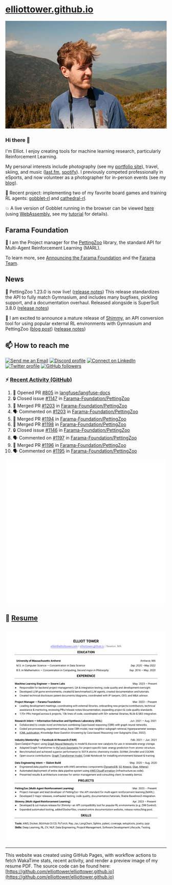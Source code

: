 # [elliottower.github.io](https://github.com/elliottower/elliottower.github.io)

[![A wild Elliot on Mt Washington](https://raw.githubusercontent.com/elliottower/elliottower.github.io/main/src/jpg/DSCF7539-600px.jpg?raw=true)](https://raw.githubusercontent.com/elliottower/elliottower.github.io/main/src/jpg/DSCF7539.jpg?raw=true)

### Hi there 👋

I'm Elliot. I enjoy creating tools for machine learning research, particularly Reinforcement Learning.

My personal interests include photography (see my [portfolio site](https://www.elliottower.com/)), travel, skiing, and music ([last.fm](https://www.last.fm/user/ajsdlfkwer), [spotify](https://open.spotify.com/user/12132818380)). I previously competed professionally in eSports, and now volunteer as a photographer for in-person events (see my [blog](https://www.elliottower.com/stories/?category=events)).

🤖 Recent project: implementing two of my favorite board games and training RL agents: [gobblet-rl](https://github.com/elliottower/gobblet-rl) and [cathedral-rl](https://github.com/elliottower/cathedral-rl). 

💥 A live version of Gobblet running in the browser can be viewed [here](https://elliottower.github.io/gobblet-rl/) (using [WebAssembly](https://webassembly.org/), see my [tutorial](https://github.com/elliottower/gobblet-rl/blob/main/tutorials/WebAssembly/web_assembly.md) for details).

## Farama Foundation

🚀 I am the Project manager for the [PettingZoo](https://github.com/Farama-Foundation/PettingZoo) library, the standard API for Multi-Agent Reinforcement Learning (MARL). 

To learn more, see [Announcing the Farama Foundation](https://farama.org/Announcing-The-Farama-Foundation) and the [Farama Team](https://farama.org/team).

## News

🎉 PettingZoo 1.23.0 is now live! ([release notes](https://github.com/Farama-Foundation/PettingZoo/releases/tag/1.23.0)) This release standardizes the API to fully match Gymnasium, and includes many bugfixes, pickling support, and a documentation overhaul. Released alongside is SuperSuit 3.8.0 ([release notes](https://github.com/Farama-Foundation/SuperSuit/releases/tag/3.8.0)) 

<!-- ![GitHub Release Date](https://img.shields.io/github/release-date/Farama-Foundation/PettingZoo) -->

🎉 I am excited to announce a mature release of [Shimmy](https://github.com/Farama-Foundation/Shimmy), an API conversion tool for using popular external RL environments with Gymnasium and PettingZoo ([blog post](https://farama.org/Announcing-Shimmy)) ([release notes](https://github.com/Farama-Foundation/Shimmy/releases/tag/v1.0.0)) 

## 📫 How to reach me

 [![Send me an Email](https://img.shields.io/badge/email-elliot%40elliottower.com-blue)](mailto:elliot@elliottower.com)
 [![Discord profile](https://img.shields.io/badge/Discord-7289DA?style=flat&logo=discord&logoColor=white)](https://discord.com/users/83091537923145728)
 [![Connect on LinkedIn](https://img.shields.io/badge/--linkedin?label=LinkedIn&logo=LinkedIn&style=social)](https://www.linkedin.com/in/elliot-tower)
 [![Twitter profile](https://img.shields.io/twitter/follow/elliottower?style=social)](https://twitter.com/ElliotTower/)
 [![GitHub followers](https://img.shields.io/github/followers/elliottower?style=social)](https://github.com/elliottower/)

### ⚡ [Recent Activity (GitHub)](https://github.com/elliottower)

<!--START_SECTION:activity-->
1. 💪 Opened PR [#805](https://github.com/langfuse/langfuse-docs/pull/805) in [langfuse/langfuse-docs](https://github.com/langfuse/langfuse-docs)
2. 🔒 Closed issue [#1147](https://github.com/Farama-Foundation/PettingZoo/issues/1147) in [Farama-Foundation/PettingZoo](https://github.com/Farama-Foundation/PettingZoo)
3. 🎉 Merged PR [#1203](https://github.com/Farama-Foundation/PettingZoo/pull/1203) in [Farama-Foundation/PettingZoo](https://github.com/Farama-Foundation/PettingZoo)
4. 🗣 Commented on [#1203](https://github.com/Farama-Foundation/PettingZoo/pull/1203#issuecomment-2093792577) in [Farama-Foundation/PettingZoo](https://github.com/Farama-Foundation/PettingZoo)
5. 🎉 Merged PR [#1194](https://github.com/Farama-Foundation/PettingZoo/pull/1194) in [Farama-Foundation/PettingZoo](https://github.com/Farama-Foundation/PettingZoo)
6. 🎉 Merged PR [#1198](https://github.com/Farama-Foundation/PettingZoo/pull/1198) in [Farama-Foundation/PettingZoo](https://github.com/Farama-Foundation/PettingZoo)
7. 🔒 Closed issue [#1146](https://github.com/Farama-Foundation/PettingZoo/issues/1146) in [Farama-Foundation/PettingZoo](https://github.com/Farama-Foundation/PettingZoo)
8. 🗣 Commented on [#1197](https://github.com/Farama-Foundation/PettingZoo/issues/1197#issuecomment-2027387710) in [Farama-Foundation/PettingZoo](https://github.com/Farama-Foundation/PettingZoo)
9. 🎉 Merged PR [#1196](https://github.com/Farama-Foundation/PettingZoo/pull/1196) in [Farama-Foundation/PettingZoo](https://github.com/Farama-Foundation/PettingZoo)
10. 🗣 Commented on [#1195](https://github.com/Farama-Foundation/PettingZoo/issues/1195#issuecomment-2015354509) in [Farama-Foundation/PettingZoo](https://github.com/Farama-Foundation/PettingZoo)
<!--END_SECTION:activity-->


<picture>
  <a href="https://metrics.lecoq.io/insights?user=elliottower">
   <img src="/github-metrics.svg" alt="Metrics">
  </a>
</picture>

## 📄 [Resume](https://elliottower.github.io/src/pdf/resume.pdf)

<!-- PDF-TO-MARKDOWN:START -->
![Page 1](src/png/page1.png "Page 1")
---
<!-- PDF-TO-MARKDOWN:END -->

----

This website was created using GitHub Pages, with workflow actions to fetch WakaTime stats, recent activity, and render a preview image of my resume PDF. The source code can be found here: [https://github.com/elliottower/elliottower.github.io](https://github.com/elliottower/elliottower.github.io)
